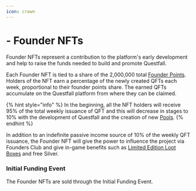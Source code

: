 ```yaml
---
icon: crown
---
```


# - Founder NFTs

Founder NFTs represent a contribution to the platform's early development and help to raise the funds needed to build and promote Questfall.

Each Founder NFT is tied to a share of the 2,000,000 total [Founder Points](../infrastructure/founders-revenue.md). Holders of the NFT earn a percentage of the newly created QFTs each week, proportional to their founder points share. The earned QFTs accumulate on the Questfall platform from where they can be claimed.

{% hint style="info" %}
In the beginning, all the NFT holders will receive 95% of the total weekly issuance of QFT and this will decrease in stages to 10% with the development of Questfall and the creation of new [Pools](../overview/quest-mining.md).
{% endhint %}

In addition to an indefinite passive income source of 10% of the weekly QFT issuance, the Founder NFT will give the power to influence the project via Founders Club and give in-game benefits such as [Limited Edition Loot Boxes](./limited%20edition%20loot%20boxes.md) and free Silver.

### Initial Funding Event


The Founder NFTs are sold through the Initial Funding Event. 
